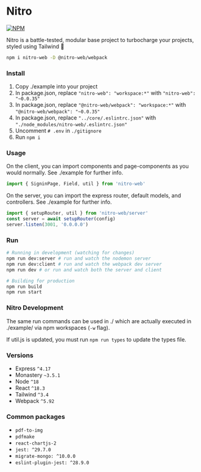 # Nitro

[![NPM](https://img.shields.io/npm/v/nitro-web.svg)](https://www.npmjs.com/package/nitro-web)

Nitro is a battle-tested, modular base project to turbocharge your projects, styled using Tailwind 🚀

```bash
npm i nitro-web -D @nitro-web/webpack
```

### Install

1. Copy ./example into your project
2. In package.json, replace `"nitro-web": "workspace:*"` with `"nitro-web": "~0.0.35"`
3. In package.json, replace `"@nitro-web/webpack": "workspace:*"` with `"@nitro-web/webpack": "~0.0.35"`
4. In package.json, replace `"../core/.eslintrc.json"` with `"./node_modules/nitro-web/.eslintrc.json"`
5. Uncomment `# .env` in `./gitignore`  
5. Run `npm i`

### Usage

On the client, you can import components and page-components as you would normally. See ./example for further info.

```javascript
import { SigninPage, Field, util } from 'nitro-web'
```

On the server, you can import the express router, default models, and controllers. See ./example for further info.

```javascript
import { setupRouter, util } from 'nitro-web/server'
const server = await setupRouter(config)
server.listen(3001, '0.0.0.0')
```

### Run

```bash
# Running in development (watching for changes)
npm run dev:server # run and watch the nodemon server
npm run dev:client # run and watch the webpack dev server
npm run dev # or run and watch both the server and client

# Building for production
npm run build
npm run start
```

### Nitro Development

The same run commands can be used in ./ which are actually executed in ./example/ via npm workspaces (`-w` flag).

If util.js is updated, you must run `npm run types` to update the types file.

### Versions

- Express `^4.17`
- Monastery `~3.5.1`
- Node `^18`
- React `^18.3`
- Tailwind `^3.4`
- Webpack `^5.92`

### Common packages

- `pdf-to-img`
- `pdfmake`
- `react-chartjs-2`
- `jest: ^29.7.0`
- `migrate-mongo: ^10.0.0`
- `eslint-plugin-jest: ^28.9.0`
